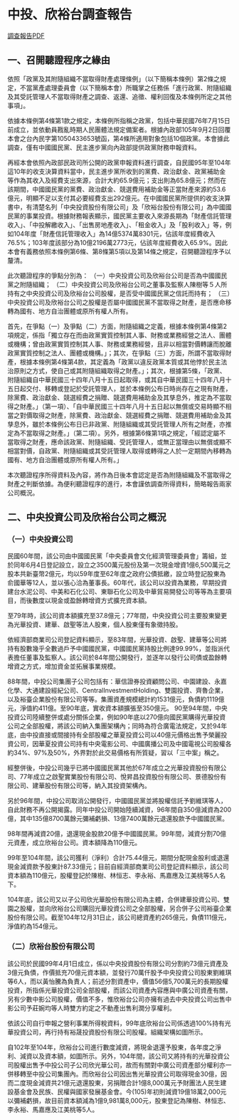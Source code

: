 # 中投、欣裕台調查報告

[調查報告PDF](pdfs/companies.pdf)

## 一、召開聽證程序之緣由

依照「政黨及其附隨組織不當取得財產處理條例」（以下簡稱本條例）第2條之規定，不當黨產處理委員會（以下簡稱本會）所職掌之任務係「進行政黨、附隨組織及其受託管理人不當取得財產之調查、返還、追徵、權利回復及本條例所定之其他事項」。

依據本條例第4條第1款之規定，本條例所指稱之政黨，包括中華民國76年7月15日前成立，並依動員戡亂時期人民團體法規定備案者。根據內政部105年9月2日回覆本會之台內民字第1050433653號函，第4條所適用對象包括10個政黨。本會據此調查，僅有中國國民黨、民主進步黨向內政部提供政黨財務申報資料。

再經本會依照內政部民政司所公開的政黨申報資料進行調查，自民國95年至104年這10年的收支決算資料當中，民主進步黨所收到的黨費、政治獻金、政黨補助金等作為其收入及經費支出來源，合計大約65.9億元；支出則為65.8億元；然而在該期間，中國國民黨的黨費、政治獻金、競選費用補助金等正當財產來源約53.6億元，明顯不足以支付其必要經費支出292億元。在中國國民黨所提供的收支決算書中，有清楚名列「中央投資股份有限公司」及「欣裕台股份有限公司」為中國國民黨的事業投資。根據財務報表顯示，國民黨主要收入來源長期為「財產信託管理收入」、「中投解繳收入」、「出售房地產收入」、「租金收入」及「股利收入」等，例如104年度「財產信託管理收入」為14億5374萬8301元，佔該年度經費收入76.5%；103年度該部分為10億2196萬2773元，佔該年度經費收入65.9%。因此本會有義務依照本條例第6條、第8條第5項以及第14條之規定，召開聽證程序予以釐清。

此次聽證程序的爭點分別為：
（一）中央投資公司及欣裕台公司是否為中國國民黨之附隨組織；
（二）中央投資公司及欣裕台公司之董事及監察人陳樹等５人所持有之中央投資公司及欣裕台公司股權，是否受中國國民黨之信託而持有；
（三）中央投資公司及欣裕台公司之股權是否屬中國國民黨不當取得之財產，是否應命移轉為國有、地方自治團體或原所有權人所有。

首先，在爭點（一）及爭點（二）方面，附隨組織之定義，根據本條例第4條第2項規定，係指「獨立存在而由政黨實質控制其人事、財務或業務經營之法人、團體或機構；曾由政黨實質控制其人事、財務或業務經營，且非以相當對價轉讓而脫離政黨實質控制之法人、團體或機構。」；其次，在爭點（三）方面，所謂不當取得財產，根據本條例第4條第4款，其定義為「政黨以違反政黨本質或其他悖於民主法治原則之方式，使自己或其附隨組織取得之財產。」；其次，根據第5條，「政黨、附隨組織自中華民國三十四年八月十五日起取得，或其自中華民國三十四年八月十五日起交付、移轉或登記於受託管理人，並於本條例公布日時尚存在之現有財產，除黨費、政治獻金、競選經費之捐贈、競選費用補助金及其孳息外，推定為不當取得之財產。」（第一項）、「自中華民國三十四年八月十五日起以無償或交易時顯不相當之對價取得之財產，除黨費、政治獻金、競選經費之捐贈、競選費用補助金及其孳息外，雖於本條例公布日已非政黨、附隨組織或其受託管理人所有之財產，亦推定為不當取得之財產。」（第二項）。另外，根據第6條第1項之規定，「經認定屬不當取得之財產，應命該政黨、附隨組織、受託管理人，或無正當理由以無償或顯不相當對價，自政黨、附隨組織或其受託管理人取得或轉得之人於一定期間內移轉為國有、地方自治團體或原所有權人所有。」

本次聽證程序所得資料及內容，將作為日後本會認定是否為附隨組織及不當取得之財產之判斷依據。為便利聽證程序的進行，本會謹依調查所得資料，簡略報告兩家公司概況。

## 二、中央投資公司及欣裕台公司之概況

### （一）中央投資公司

民國60年間，該公司由中國國民黨「中央委員會文化經濟管理委員會」籌組，並於同年6月4日登記設立，設立之3500萬元股份及第一次現金增資1億6,500萬元之股本共新臺幣2億元，均以59年度至62年度之政府公債抵繳，設立時登記股東為俞國華等12人，並以張心洽為董事長。60年代，該公司以投資為業務，早期投資建台水泥公司、中美和石化公司、東聯石化公司及中華貿易開發公司等等為主要項目，而後數度以現金或盈餘轉增資方式擴充資本額。

至79年時，該公司資本額擴充至37.8億元；77年間，中央投資公司主要股東變更為光華投資、建華、啟聖等法人股東，個人股東僅有象徵持股。

依經濟部商業司公司登記資料顯示，至83年間，光華投資、啟聖、建華等公司將持有股數幾乎全數過戶予中國國民黨，中國國民黨持股比例達99.99%，並指派代表擔任董事及監察人。該公司於84年間公開發行，並逐年以發行公司債或盈餘轉增資之方式，增加資金並拓展事業規模。

88年間，中投公司集團子公司包括有：華信證券投資顧問公司、中園建設、永嘉化學、大通建設經紀公司、CentralInvestmentHolding、雙園投資、齊魯企業，以及裕臺企業股份有限公司等等。集團資產規模總計約1531億元，負債約1119億元，淨值約411億。至90年底，實收資本額擴張至350億元。
90至94年間，中央投資公司陸續整併或處分關係企業，例如90年底以270億向國民黨購得光華投資公司之全部股權，將該公司納入集團架構內；同時為符合廣電法規定，又於94年底，由中投直接或間接持有全部股權之華夏投資公司以40億元價格出售予榮麗投資公司，因華夏投資公司持有中央電影公司、中國廣播公司及中國電視公司股權各約34%、97%及50%，外界對於此交易價格有所質疑，習以「三中案」稱之。

經整併後，中投公司幾乎已將中國國民黨其他於67年成立之光華投資股份有限公司、77年成立之啟聖實業股份有限公司、悅昇昌投資股份有限公司、景德股份有限公司、建華股份有限公司等，納入其投資架構內。

另於96年間，中投公司取消公開發行，中國國民黨並將股權信託予劉維琪等人，自此財務不再公開揭露。同年中投公司開始陸續減資，96年間自350億減資為200億，其中135億8700萬餘元彌補虧損、13億7400萬餘元退還股款予中國國民黨。

98年間再減資20億，退還現金股款20億予中國國民黨。99年間，減資分割70億元資產，成立欣裕台公司。資本額降為110億元。

99年至104年間，該公司獲利（淨利）合計75.44億元，期間分配現金股利或退還現金減資款予股東計87.33億元；目前自經濟部商業司公司登記資料顯示，該公司資本額為110億元，股權登記於陳樹、林恒志、李永裕、馬嘉應及江美桃等5人名下。

104年底，該公司又以子公司欣光華股份有限公司為主體，合併建華投資公司、雙園之股權，並向欣裕台公司購回光華投資公司之全部股權，另合併子公司裕臺企業股份有限公司。截至104年12月31日止，該公司總資產約265億元，負債111億元，淨值約為154億元。

### （二）欣裕台股份有限公司

該公司於民國99年4月1日成立，係以中央投資股份有限公司分割約73億元資產及3億元負債，作價抵充70億元資本額，並發行70萬仟股予中央投資公司股東劉維琪等6人，而以黃怡騰為負責人；前述分割資產中，價值56億5,700萬元的長期股權投資，所指係光華投資公司全部股權，而該公司資產內容應與中廣公司資產有關，另有少數中影公司股權，價值不多，惟欣裕台公司亦擁有過去中央投資公司出售中影公司予莊婉均等人時雙方約定之不動產出售利潤分享權利。

依該公司自行申報之營利事業所得稅資料，99年底欣裕台公司係透過100%持有光華投資公司，再行持有裕晟投資股份有限公司股權。組織架構如圖所示。

自102年至104年，欣裕台公司進行數度減資，將現金退還予股東，各年度之淨利、減資以及資本額，如圖所示。另外，104年間，該公司又將持有的光華投資公司股權出售予中投公司子公司欣光華公司，故而有關對中廣公司資產部分權利亦一併移轉至中投公司集團內。而欣裕台公司因出售光華投資公司取得現金30億，因而二度現金減資共21億元退還股東，另捐贈合計1億8,000萬元予財團法人民生建設基金會及民族、民權與國家發展基金會。今(105)年初則減資19億18萬2,000元以彌補虧損，故目前資本額減為1億9,981萬8,000元，股東登記為陳樹、林恒志、李永裕、馬嘉應及江美桃等5人。

